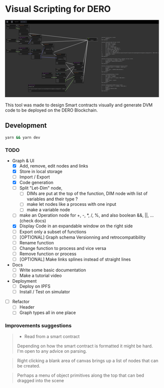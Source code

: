 # Visual Scripting for DERO

![](dero-vs-screen.png)

This tool was made to design Smart contracts visually and generate DVM code to be deployed on the DERO Blockchain.

## Development

```sh
yarn && yarn dev
```

### TODO
- Graph & UI
  - [x] Add, remove, edit nodes and links
  - [x] Store in local storage
  - [ ] Import / Export
  - [x] Code generation
  - [ ] Split "Let-Dim" node, 
    - [ ] DIMs are put at the top of the function, DIM node with list of variables and their type ?
    - [ ] make let nodes like a process with one input 
    - [ ] make a variable node
  - [ ] make an Operation node for +, -, *, /, %, and also boolean &&, ||, ... (check docs)
  - [x] Display Code in an expandable window on the right side
  - [ ] Export only a subset of functions
  - [ ] [OPTIONAL] Graph schema Versionning and retrocompatibility
  - [ ] Rename function
  - [ ] Change function to process and vice versa
  - [ ] Remove function or process
  - [ ] [OPTIONAL] Make links splines instead of straight lines
- Docs
  - [ ] Write some basic documentation
  - [ ] Make a tutorial video
- Deployment
  - [ ] Deploy on IPFS
  - [ ] Install / Test on simulator
- [ ] Refactor
  - [ ] Header
  - [ ] Graph types all in one place

### Improvements suggestions
> - Read from a smart contract
>
>Depending on how the smart contract is formatted it might be hard. I'm open to any advice on parsing.

> Right clicking a blank area of canvas brings up a list of nodes that can be created.

> Perhaps a menu of object primitives along the top that can bed dragged into the scene
